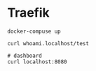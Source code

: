 # Traefik

```shell
docker-compuse up

curl whoami.localhost/test

# dashboard
curl localhost:8080
```
